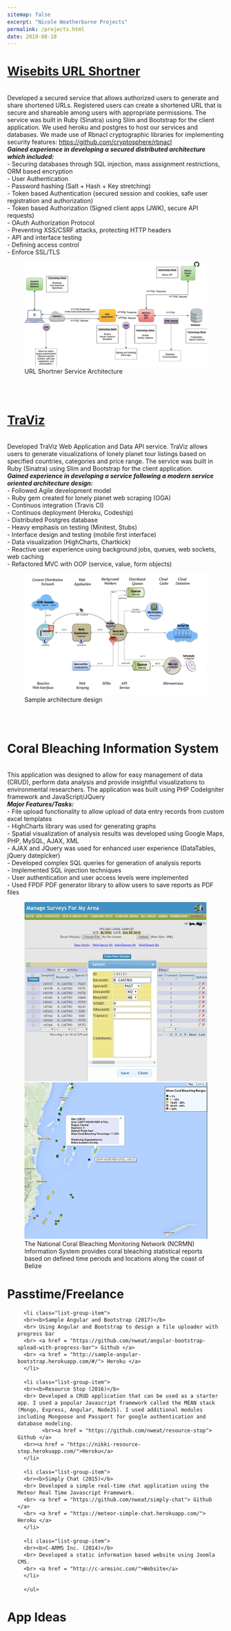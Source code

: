 ```yaml
---
sitemap: false
excerpt: "Nicole Weatherburne Projects"
permalink: /projects.html
date: 2019-08-10
---
```


<h1><a href = "https://github.com/wisebits">Wisebits URL Shortner</a></h1>
<br>Developed a secured service that allows authorized users to generate and share shortened URLs. Registered users can create a shortened URL that is secure and shareable among users with appropriate permissions. The service was built in Ruby (Sinatra) using Slim and Bootstrap for the client application. We used heroku and postgres to host our services and databases. We made use of Rbnacl cryptographic libraries for implementing security features: <a href = "https://github.com/cryptosphere/rbnacl">https://github.com/cryptosphere/rbnacl</a>
<br><b><i>Gained experience in developing a secured distributed architecture which included:</i></b>
<br>- Securing databases through SQL injection, mass assignment restrictions, ORM based encryption
<br>- User Authentication
<br>- Password hashing (Salt + Hash + Key stretching)
<br>- Token based Authentication (secured session and cookies, safe user registration and authorization)
<br>- Token based Authorization (Signed client apps (JWK), secure API requests)
<br>- OAuth Authorization Protocol
<br>- Preventing XSS/CSRF attacks, protecting HTTP headers
<br>- API and interface testing
<br>- Defining access control
<br>- Enforce SSL/TLS
<figure>
<a href="images/ss.png"><img src="images/ss.png"></a>
<figcaption>URL Shortner Service Architecture</figcaption>
</figure>

<br><br>

<h1><a href = "https://github.com/ZhongMeiZhou">TraViz</a></h1>
<br>Developed TraViz Web Application and Data API service. TraViz allows users to generate visualizations of lonely planet tour listings based on specified countries, categories and price range. The service was built in Ruby (Sinatra) using Slim and Bootstrap for the client application.
<br><b><i>Gained experience in developing a service following a modern service oriented architecture design:</i></b>
<br>- Followed Agile development model
<br>- Ruby gem created for lonely planet web scraping (OGA)
<br>- Continuos integration (Travis CI)
<br>- Continuos deployment (Heroku, Codeship)
<br>- Distributed Postgres database
<br>- Heavy emphasis on testing (Minitest, Stubs)
<br>- Interface design and testing (mobile first interface)
<br>- Data visualization (HighCharts, Chartkick)
<br>- Reactive user experience using background jobs, queues, web sockets, web caching
<br>- Refactored MVC with OOP (service, value, form objects)

<figure>
<a href="images/soa.png"><img src="images/soa.png"></a>
<figcaption>Sample architecture design</figcaption>
</figure>

<br><br>

<h1>Coral Bleaching Information System</h1>
<br>This application was designed to allow for easy management of data (CRUD), perform data analysis and provide insightful visualizations to environmental researchers. The application was built using PHP CodeIgniter framework and JavaScript/JQuery
<br><b><i>Major Features/Tasks:</i></b>
<br>- File upload functionality to allow upload of data entry records from custom excel templates
<br>- HighCharts library was used for generating graphs
<br>- Spatial visualization of analysis results was developed using Google Maps, PHP, MySQL, AJAX, XML
<br>- AJAX and JQuery was used for enhanced user experience (DataTables, jQuery datepicker)
<br>- Developed complex SQL queries for generation of analysis reports
<br>- Implemented SQL injection techniques
<br>- User authentication and user access levels were implemented
<br>- Used FPDF PDF generator library to allow users to save reports as PDF files

<figure class="half">
<a href="images/CORAL_2.png"><img src="images/CORAL_2.png"></a>
	<a href="images/Coral_1.png"><img src="images/Coral_1.png"></a>
	<figcaption>The National Coral Bleaching Monitoring Network (NCRMN) Information System provides coral bleaching statistical reports based on defined time periods and locations along the coast of Belize</figcaption>
</figure>


<h1>Passtime/Freelance</h1>
<div class="panel panel-primary">
      <ul class="list-group">

      <li class="list-group-item">
      <br><b>Sample Angular and Bootstrap (2017)</b>
      <br> Using Angular and Bootstrap to design a file uploader with progress bar
      <br> <a href = "https://github.com/nweat/angular-bootstrap-upload-with-progress-bar"> Github </a>
      <br> <a href = "http://sample-angular-bootstrap.herokuapp.com/#/"> Heroku </a>
      </li>

      <li class="list-group-item">
      <br><b>Resource Stop (2016)</b>
      <br> Developed a CRUD application that can be used as a starter app. I used a popular Javascript framework called the MEAN stack (Mongo, Express, Angular, NodeJS). I used additional modules including Mongoose and Passport for google authentication and database modeling.
			<br><a href = "https://github.com/nweat/resource-stop"> Github </a>
      <br><a href = "https://nikki-resource-stop.herokuapp.com/">Heroku</a>
      </li>

      <li class="list-group-item">
      <br><b>Simply Chat (2015)</b>
      <br> Developed a simple real-time chat application using the Meteor Real Time Javascript Framework.
      <br> <a href = "https://github.com/nweat/simply-chat"> Github </a>
      <br> <a href = "https://meteor-simple-chat.herokuapp.com/"> Heroku </a>
      </li>

      <li class="list-group-item">
      <br><b>C-ARMS Inc. (2014)</b>
      <br> Developed a static information based website using Joomla CMS.
      <br> <a href = "http://c-armsinc.com/">Website</a>
      </li>

      </ul>
</div>


<h1>App Ideas</h1>
